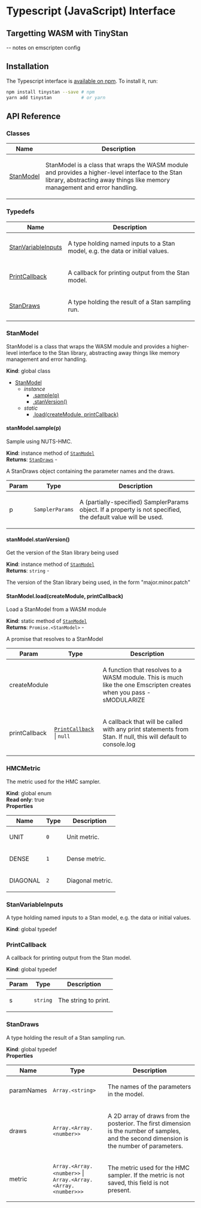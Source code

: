 <!-- This file is generated from the Handlebars template at `clients/typescript/doc/language-doc.hbs`

DO NOT EDIT THIS FILE DIRECTLY
-->

# Typescript (JavaScript) Interface

## Targetting WASM with TinyStan

-- notes on emscripten config

## Installation

The Typescript interface is [available on npm](https://www.npmjs.com/package/tinystan).
To install it, run:
```bash
npm install tinystan --save # npm
yarn add tinystan           # or yarn
```

## API Reference

### Classes

Name | Description
------ | -----------
[StanModel] | <p>StanModel is a class that wraps the WASM module and provides a higher-level interface to the Stan library, abstracting away things like memory management and error handling.</p>

### Typedefs

Name | Description
------ | -----------
[StanVariableInputs] | <p>A type holding named inputs to a Stan model, e.g. the data or initial values.</p>
[PrintCallback] | <p>A callback for printing output from the Stan model.</p>
[StanDraws] | <p>A type holding the result of a Stan sampling run.</p>


### StanModel

<p>StanModel is a class that wraps the WASM module and provides a
higher-level interface to the Stan library, abstracting away things
like memory management and error handling.</p>

**Kind**: global class  

* [StanModel]
    * _instance_
        * [.sample(p)]
        * [.stanVersion()]
    * _static_
        * [.load(createModule, printCallback)]


#### stanModel.sample(p)

<p>Sample using NUTS-HMC.</p>

**Kind**: instance method of [`StanModel`]  
**Returns**: [`StanDraws`] - <p>A StanDraws object containing the parameter names and the draws.</p>  

| Param | Type | Description |
| --- | --- | --- |
| p | `SamplerParams` | <p>A (partially-specified) SamplerParams object. If a property is not specified, the default value will be used.</p> |


#### stanModel.stanVersion()

<p>Get the version of the Stan library being used</p>

**Kind**: instance method of [`StanModel`]  
**Returns**: `string` - <p>The version of the Stan library being used,
in the form &quot;major.minor.patch&quot;</p>  

#### StanModel.load(createModule, printCallback)

<p>Load a StanModel from a WASM module</p>

**Kind**: static method of [`StanModel`]  
**Returns**: `Promise.<StanModel>` - <p>A promise that resolves to a StanModel</p>  

| Param | Type | Description |
| --- | --- | --- |
| createModule |  | <p>A function that resolves to a WASM module. This is much like the one Emscripten creates when you pass -sMODULARIZE</p> |
| printCallback | [`PrintCallback`] \| `null` | <p>A callback that will be called with any print statements from Stan. If null, this will default to console.log</p> |


### HMCMetric

<p>The metric used for the HMC sampler.</p>

**Kind**: global enum  
**Read only**: true  
**Properties**

| Name | Type | Description |
| --- | --- | --- |
| UNIT | `0` | <p>Unit metric.</p> |
| DENSE | `1` | <p>Dense metric.</p> |
| DIAGONAL | `2` | <p>Diagonal metric.</p> |


### StanVariableInputs

<p>A type holding named inputs to a Stan model,
e.g. the data or initial values.</p>

**Kind**: global typedef  

### PrintCallback

<p>A callback for printing output from the Stan model.</p>

**Kind**: global typedef  

| Param | Type | Description |
| --- | --- | --- |
| s | `string` | <p>The string to print.</p> |


### StanDraws

<p>A type holding the result of a Stan sampling run.</p>

**Kind**: global typedef  
**Properties**

| Name | Type | Description |
| --- | --- | --- |
| paramNames | `Array.<string>` | <p>The names of the parameters in the model.</p> |
| draws | `Array.<Array.<number>>` | <p>A 2D array of draws from the posterior. The first dimension is the number of samples, and the second dimension is the number of parameters.</p> |
| metric | `Array.<Array.<number>>` \| `Array.<Array.<Array.<number>>>` | <p>The metric used for the HMC sampler. If the metric is not saved, this field is not present.</p> |

<!-- LINKS -->

[StanModel]:#stanmodel
[StanVariableInputs]:#stanvariableinputs
[PrintCallback]:#printcallback
[StanDraws]:#standraws
[`StanModel`]:#stanmodel
[`StanDraws`]:#standraws
[`PrintCallback`]:#printcallback
[.sample(p)]:#stanmodelsamplep
[.stanVersion()]:#stanmodelstanversion
[.load(createModule, printCallback)]:#stanmodelloadcreatemodule-printcallback
